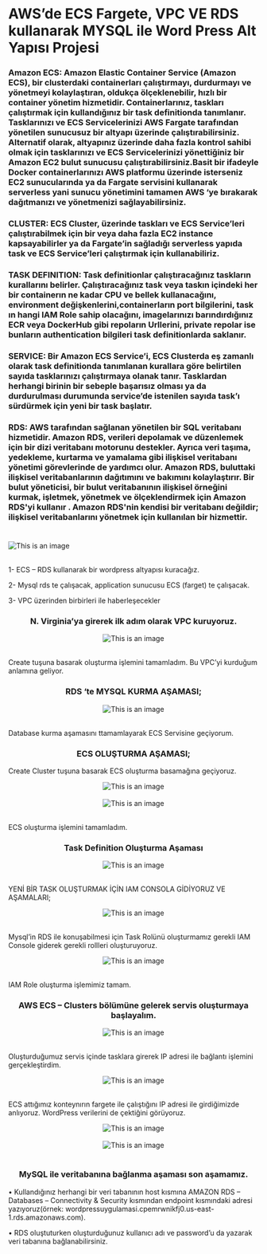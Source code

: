 # AWS’de ECS Fargete, VPC VE RDS kullanarak MYSQL ile Word Press Alt Yapısı Projesi

### Amazon ECS: Amazon Elastic Container Service (Amazon ECS), bir clusterdaki containerları çalıştırmayı, durdurmayı ve yönetmeyi kolaylaştıran, oldukça ölçeklenebilir, hızlı bir container yönetim hizmetidir. Containerlarınız, taskları çalıştırmak için kullandığınız bir task definitionda tanımlanır. Tasklarınızı ve ECS Servicelerinizi AWS Fargate tarafından yönetilen sunucusuz bir altyapı üzerinde çalıştırabilirsiniz. Alternatif olarak, altyapınız üzerinde daha fazla kontrol sahibi olmak için tasklarınızı ve ECS Servicelerinizi yönettiğiniz bir Amazon EC2 bulut sunucusu çalıştırabilirsiniz.Basit bir ifadeyle Docker containerlarınızı AWS platformu üzerinde isterseniz EC2 sunucularında ya da Fargate servisini kullanarak serverless yani sunucu yönetimini tamamen AWS ‘ye bırakarak dağıtmanızı ve yönetmenizi sağlayabilirsiniz.

### CLUSTER: ECS Cluster, üzerinde taskları ve ECS Service’leri çalıştırabilmek için bir veya daha fazla EC2 instance kapsayabilirler ya da Fargate’in sağladığı serverless yapıda task ve ECS Service’leri çalıştırmak için kullanabiliriz.

### TASK DEFINITION: Task definitionlar çalıştıracağınız taskların kurallarını belirler. Çalıştıracağınız task veya taskın içindeki her bir containerın ne kadar CPU ve bellek kullanacağını, environment değişkenlerini,containerların port bilgilerini, task ın hangi IAM Role sahip olacağını, imagelarınızı barındırdığınız ECR veya DockerHub gibi repoların Urllerini, private repolar ise bunların authentication bilgileri task definitionlarda saklanır.

### SERVICE: Bir Amazon ECS Service’i, ECS Clusterda eş zamanlı olarak task definitionda tanımlanan kurallara göre belirtilen sayıda tasklarınızı çalıştırmaya olanak tanır. Tasklardan herhangi birinin bir sebeple başarısız olması ya da durdurulması durumunda service’de istenilen sayıda task’ı sürdürmek için yeni bir task başlatır.

### RDS: AWS tarafından sağlanan yönetilen bir SQL veritabanı hizmetidir. Amazon RDS, verileri depolamak ve düzenlemek için bir dizi veritabanı motorunu destekler. Ayrıca veri taşıma, yedekleme, kurtarma ve yamalama gibi ilişkisel veritabanı yönetimi görevlerinde de yardımcı olur. Amazon RDS, buluttaki ilişkisel veritabanlarının dağıtımını ve bakımını kolaylaştırır. Bir bulut yöneticisi, bir bulut veritabanının ilişkisel örneğini kurmak, işletmek, yönetmek ve ölçeklendirmek için Amazon RDS'yi kullanır . Amazon RDS'nin kendisi bir veritabanı değildir; ilişkisel veritabanlarını yönetmek için kullanılan bir hizmettir.

# 

![This is an image](https://github.com/haticedikmn/AWS_ECS_VPC_RDS_ile_Word_Press_Alt_Yapisi_Kurmak/blob/main/image/1.png)<br/><br/>

</div>

1- ECS – RDS kullanarak bir wordpress altyapısı kuracağız. 

2- Mysql rds te çalışacak, application sunucusu ECS (farget) te çalışacak.

3- VPC üzerinden birbirleri ile haberleşecekler

<div align="center">

###  N. Virginia’ya girerek ilk adım olarak VPC kuruyoruz.

![This is an image](https://github.com/haticedikmn/AWS_ECS_VPC_RDS_ile_Word_Press_Alt_Yapisi_Kurmak/blob/main/image/2.png)<br/><br/>

</div>

Create tuşuna basarak oluşturma işlemini tamamladım. Bu VPC’yi kurduğum anlamına geliyor.
 
<div align="center">

### RDS ‘te MYSQL KURMA AŞAMASI;

![This is an image](https://github.com/haticedikmn/AWS_ECS_VPC_RDS_ile_Word_Press_Alt_Yapisi_Kurmak/blob/main/image/4.png)<br/><br/>

</div>
Database kurma aşamasını ttamamlayarak ECS Servisine geçiyorum.

<div align="center">

### ECS OLUŞTURMA AŞAMASI;

</div>

Create Cluster tuşuna basarak ECS oluşturma basamağına geçiyoruz.

<div align="center">

![This is an image](https://github.com/haticedikmn/AWS_ECS_VPC_RDS_ile_Word_Press_Alt_Yapisi_Kurmak/blob/main/image/11.png)<br/><br/>
![This is an image](https://github.com/haticedikmn/AWS_ECS_VPC_RDS_ile_Word_Press_Alt_Yapisi_Kurmak/blob/main/image/15.png)<br/><br/>

</div>

ECS oluşturma işlemini tamamladım.

<div align="center">

### Task Definition Oluşturma Aşaması

![This is an image](https://github.com/haticedikmn/AWS_ECS_VPC_RDS_ile_Word_Press_Alt_Yapisi_Kurmak/blob/main/image/16.png)<br/><br/>

</div>

YENİ BİR TASK OLUŞTURMAK İÇİN IAM CONSOLA GİDİYORUZ VE AŞAMALARI;

<div align="center">

![This is an image](https://github.com/haticedikmn/AWS_ECS_VPC_RDS_ile_Word_Press_Alt_Yapisi_Kurmak/blob/main/image/18.png)<br/><br/>

</div>

Mysql’in RDS ile konuşabilmesi için Task Rolünü oluşturmamız gerekli IAM Console giderek gerekli rollleri oluşturuyoruz.
 
<div align="center">

![This is an image](https://github.com/haticedikmn/AWS_ECS_VPC_RDS_ile_Word_Press_Alt_Yapisi_Kurmak/blob/main/image/23.png)<br/><br/>

</div>

IAM Role oluşturma işlemimiz tamam.

<div align="center">

### AWS ECS – Clusters bölümüne gelerek servis oluşturmaya başlayalım.

![This is an image](https://github.com/haticedikmn/AWS_ECS_VPC_RDS_ile_Word_Press_Alt_Yapisi_Kurmak/blob/main/image/35.png)<br/><br/>

</div> 
 
Oluşturduğumuz servis içinde tasklara girerek IP adresi ile bağlantı işlemini gerçekleştirdim.
 
<div align="center">

![This is an image](https://github.com/haticedikmn/AWS_ECS_VPC_RDS_ile_Word_Press_Alt_Yapisi_Kurmak/blob/main/image/36.png)<br/><br/> 
 
</div>  

ECS attığımız konteynırın fargete ile çalıştığını IP adresi ile girdiğimizde anlıyoruz. WordPress verilerini de çektiğini görüyoruz.
 
<div align="center">

![This is an image](https://github.com/haticedikmn/AWS_ECS_VPC_RDS_ile_Word_Press_Alt_Yapisi_Kurmak/blob/main/image/37.png)<br/><br/> 
![This is an image](https://github.com/haticedikmn/AWS_ECS_VPC_RDS_ile_Word_Press_Alt_Yapisi_Kurmak/blob/main/image/38.png)<br/><br/> 

 
### MySQL ile veritabanına bağlanma aşaması son aşamamız.

</div>  
•	Kullandığınız herhangi bir veri tabanının host kısmına AMAZON RDS – Databases – Connectivity & Security kısmından endpoint kısmındaki adresi yazıyoruz(örnek: wordpressuygulamasi.cpemrwnikfj0.us-east-1.rds.amazonaws.com).

•	RDS oluştuturken oluşturduğunuz kullanıcı adı ve password’u  da yazarak veri tabanına bağlanabilirsiniz.

